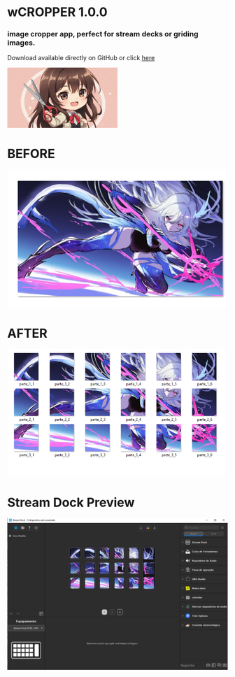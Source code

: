 # wCROPPER 1.0.0

### image cropper app, **perfect for stream decks or griding images**. ###

Download available directly on GitHub or click [here](https://github.com/rankioshi/wCropper/releases/download/wCropper/wCropper.Setup.1.0.0.exe)


<img src="./imgs/image.png" alt="logo" width="50%"/>

# BEFORE

![uncropped](./imgs/image1.png)

# AFTER

![cropped](./imgs/image2.png)

# Stream Dock Preview

![functional Use](./imgs/image3.png)
